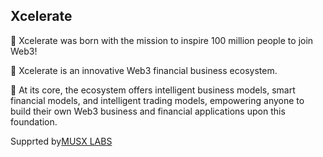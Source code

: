 ## Xcelerate

🫡 Xcelerate was born with the mission to inspire 100 million people to join Web3! 

🚀 Xcelerate is an innovative Web3 financial business ecosystem. 

🤖 At its core, the ecosystem offers intelligent business models, smart financial models, and intelligent trading models, empowering anyone to build their own Web3 business and financial applications upon this foundation.

Supprted by[MUSX LABS](https://www.musxlabs.com/)

